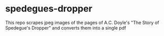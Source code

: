 # spedegues-dropper
This repo scrapes jpeg images of the pages of A.C. Doyle's "The Story of Spedegue's Dropper" and converts them into a single pdf
